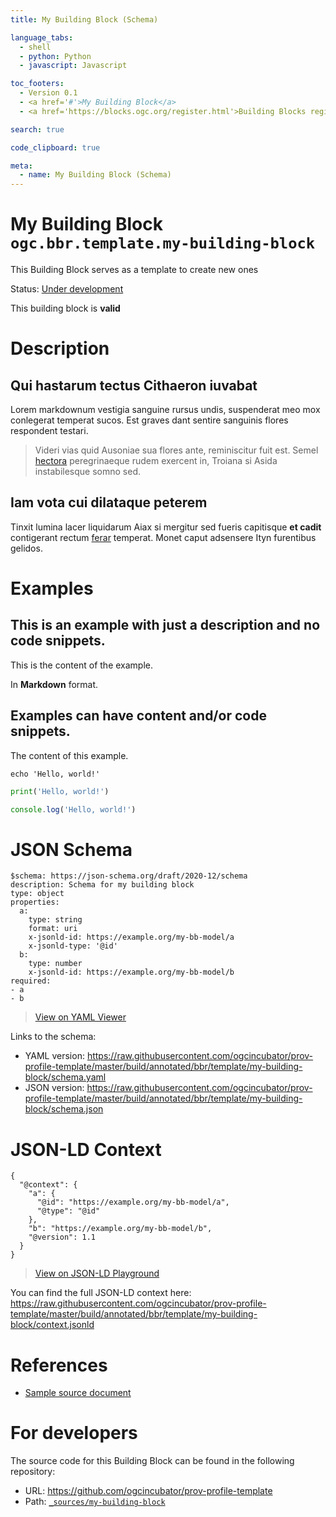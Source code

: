 ```yaml
---
title: My Building Block (Schema)

language_tabs:
  - shell
  - python: Python
  - javascript: Javascript

toc_footers:
  - Version 0.1
  - <a href='#'>My Building Block</a>
  - <a href='https://blocks.ogc.org/register.html'>Building Blocks register</a>

search: true

code_clipboard: true

meta:
  - name: My Building Block (Schema)
---
```



# My Building Block `ogc.bbr.template.my-building-block`

This Building Block serves as a template to create new ones

<p class="status">
    <span data-rainbow-uri="http://www.opengis.net/def/status">Status</span>:
    <a href="http://www.opengis.net/def/status/under-development" target="_blank" data-rainbow-uri>Under development</a>
</p>

<aside class="success">
This building block is <strong>valid</strong>
</aside>

# Description

## Qui hastarum tectus Cithaeron iuvabat

Lorem markdownum vestigia sanguine rursus undis, suspenderat meo mox conlegerat
temperat sucos. Est graves dant sentire sanguinis flores respondent testari.

> Videri vias quid Ausoniae sua flores ante, reminiscitur fuit est. Semel
> [hectora](http://silvaque.org/) peregrinaeque rudem exercent in, Troiana si
> Asida instabilesque somno sed.

## Iam vota cui dilataque peterem

Tinxit lumina lacer liquidarum Aiax si mergitur sed fueris capitisque **et
cadit** contigerant rectum [ferar](http://prosternit.com/quoque.html) temperat.
Monet caput adsensere Ityn furentibus gelidos.
# Examples

## This is an example with just a description and no code snippets.

This is the content of the example.

In **Markdown** format.


## Examples can have content and/or code snippets.

The content of this example. 



```shell
echo 'Hello, world!'
```



```python
print('Hello, world!')
```



```javascript
console.log('Hello, world!')
```


# JSON Schema

```yaml--schema
$schema: https://json-schema.org/draft/2020-12/schema
description: Schema for my building block
type: object
properties:
  a:
    type: string
    format: uri
    x-jsonld-id: https://example.org/my-bb-model/a
    x-jsonld-type: '@id'
  b:
    type: number
    x-jsonld-id: https://example.org/my-bb-model/b
required:
- a
- b

```

> <a target="_blank" href="https://avillar.github.io/TreedocViewer/?dataParser=yaml&amp;dataUrl=https%3A%2F%2Fraw.githubusercontent.com%2Fogcincubator%2Fprov-profile-template%2Fmaster%2Fbuild%2Fannotated%2Fbbr%2Ftemplate%2Fmy-building-block%2Fschema.yaml&amp;expand=2&amp;option=%7B%22showTable%22%3A+false%7D">View on YAML Viewer</a>

Links to the schema:

* YAML version: <a href="https://raw.githubusercontent.com/ogcincubator/prov-profile-template/master/build/annotated/bbr/template/my-building-block/schema.yaml" target="_blank">https://raw.githubusercontent.com/ogcincubator/prov-profile-template/master/build/annotated/bbr/template/my-building-block/schema.yaml</a>
* JSON version: <a href="https://raw.githubusercontent.com/ogcincubator/prov-profile-template/master/build/annotated/bbr/template/my-building-block/schema.json" target="_blank">https://raw.githubusercontent.com/ogcincubator/prov-profile-template/master/build/annotated/bbr/template/my-building-block/schema.json</a>


# JSON-LD Context

```json--ldContext
{
  "@context": {
    "a": {
      "@id": "https://example.org/my-bb-model/a",
      "@type": "@id"
    },
    "b": "https://example.org/my-bb-model/b",
    "@version": 1.1
  }
}
```

> <a target="_blank" href="https://json-ld.org/playground/#json-ld=https%3A%2F%2Fraw.githubusercontent.com%2Fogcincubator%2Fprov-profile-template%2Fmaster%2Fbuild%2Fannotated%2Fbbr%2Ftemplate%2Fmy-building-block%2Fcontext.jsonld">View on JSON-LD Playground</a>

You can find the full JSON-LD context here:
<a href="https://raw.githubusercontent.com/ogcincubator/prov-profile-template/master/build/annotated/bbr/template/my-building-block/context.jsonld" target="_blank">https://raw.githubusercontent.com/ogcincubator/prov-profile-template/master/build/annotated/bbr/template/my-building-block/context.jsonld</a>

# References

* [Sample source document](https://example.com/sources/1)

# For developers

The source code for this Building Block can be found in the following repository:

* URL: <a href="https://github.com/ogcincubator/prov-profile-template" target="_blank">https://github.com/ogcincubator/prov-profile-template</a>
* Path:
<code><a href="https://github.com/ogcincubator/prov-profile-template/blob/HEAD/_sources/my-building-block" target="_blank">_sources/my-building-block</a></code>

